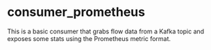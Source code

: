 # consumer_prometheus

This is a basic consumer that grabs flow data from a Kafka topic and exposes
some stats using the Prometheus metric format.
